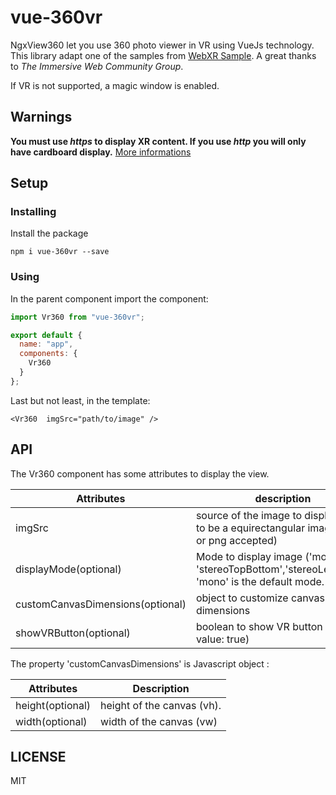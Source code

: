 # vue-360vr

NgxView360 let you use 360 photo viewer in VR using VueJs technology.
This library adapt one of the samples from [WebXR Sample](https://github.com/immersive-web/webxr-samples).
A great thanks to *The Immersive Web Community Group*.

If VR is not supported, a magic window is enabled.


## Warnings

**You must use _https_ to display XR content. If you use _http_ you will only have cardboard display.**
[More informations](https://www.w3.org/TR/webxr/)

## Setup

### Installing

Install the package

````
npm i vue-360vr --save
````

### Using

In the parent component import the component:

````javascript
import Vr360 from "vue-360vr";

export default {
  name: "app",
  components: {
    Vr360
  }
};
````
Last but not least, in the template:

```
<Vr360  imgSrc="path/to/image" />
```

## API

The Vr360 component has some attributes to display the view.


Attributes | description
------------ | -------------
imgSrc | source of the image to display, need to be a equirectangular image (jpg or png accepted)
displayMode(optional) | Mode to display image ('mono', 'stereoTopBottom','stereoLeftRight'). 'mono' is the default mode.
customCanvasDimensions(optional) | object to customize canvas dimensions
showVRButton(optional) | boolean to show VR button (default value: true)


The property 'customCanvasDimensions' is Javascript object :

Attributes | Description
------------ | -------------
height(optional) | height of the canvas (vh).
width(optional) | width of the canvas (vw)



## LICENSE

MIT